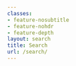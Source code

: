 ```yaml
---
classes:
- feature-nosubtitle
- feature-nohdr
- feature-depth
layout: search
title: Search
url: /search/
---
```

